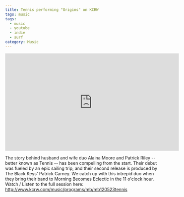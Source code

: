 ```yaml
---
title: Tennis performing "Origins" on KCRW
tags: music
tags:
  - music
  - youtube
  - indie
  - surf
category: Music
---
```


<iframe width="560" height="315" src="https://www.youtube.com/embed/VfvquB7dG0c?si=oP1j_JE6yR_cSAEE" title="YouTube video player" frameborder="0" allow="accelerometer; autoplay; clipboard-write; encrypted-media; gyroscope; picture-in-picture; web-share" referrerpolicy="strict-origin-when-cross-origin" allowfullscreen></iframe> 

The story behind husband and wife duo Alaina Moore and Patrick Riley -- better known as Tennis -- has been compelling from the start. Their debut was fueled by an epic sailing trip, and their second release is produced by The Black Keys' Patrick Carney. We catch up with this intrepid duo when they bring their band to Morning Becomes Eclectic in the 11 o'clock hour. Watch / Listen to the full session here: http://www.kcrw.com/music/programs/mb/mb120523tennis
